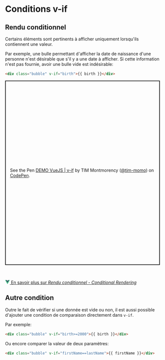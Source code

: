 # Conditions v-if

## Rendu conditionnel

Certains éléments sont pertinents à afficher uniquement lorsqu'ils contiennent une valeur.

Par exemple, une bulle permettant d'afficher la date de naissance d'une personne n'est désirable que s'il y a une date à afficher. Si cette information n'est pas fournie, avoir une bulle vide est indésirable:

```html
<div class="bubble" v-if="birth">{{ birth }}</div>
```

<p class="codepen" data-height="600" data-theme-id="light" data-default-tab="html,result" data-slug-hash="OJrKZbw" data-pen-title="DEMO VueJS | v-if" data-user="tim-momo" style="height: 600px; box-sizing: border-box; display: flex; align-items: center; justify-content: center; border: 2px solid; margin: 1em 0; padding: 1em;">
  <span>See the Pen <a href="https://codepen.io/tim-momo/pen/OJrKZbw">
  DEMO VueJS | v-if</a> by TIM Montmorency (<a href="https://codepen.io/tim-momo">@tim-momo</a>)
  on <a href="https://codepen.io">CodePen</a>.</span>
</p>
<script async src="https://public.codepenassets.com/embed/index.js"></script>


<br><br>
<a href="https://fr.vuejs.org/guide/essentials/conditional" class="md-button "><img src="./assets/logo-vue.svg" style="width: 15px; height: auto;"> En savoir plus sur <em>Rendu conditionnel - Conditional Rendering</em></a>
<br>

## Autre condition

Outre le fait de vérifier si une donnée est vide ou non, il est aussi possible d'ajouter une condition de comparaison directement dans `v-if`.

Par exemple:

```html
<div class="bubble" v-if="birth>=2000">{{ birth }}</div>
```


Ou encore comparer la valeur de deux paramètres:

```html
<div class="bubble" v-if="firstName==lastName">{{ firstName }}</div>
```